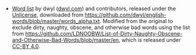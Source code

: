 - [Word list](words.txt) by dwyl ([dwyl.com](https://dwyl.com)) and contributors, released under the [Unlicense](https://unlicense.org/), downloaded from <https://github.com/dwyl/english-words/blob/master/words_alpha.txt>. Modified from the original to exclude dirty, naughty, obscene, and otherwise bad words using the list from <https://github.com/LDNOOBW/List-of-Dirty-Naughty-Obscene-and-Otherwise-Bad-Words/blob/master/en>, which is released under [CC-BY 4.0](https://creativecommons.org/licenses/by/4.0/).
